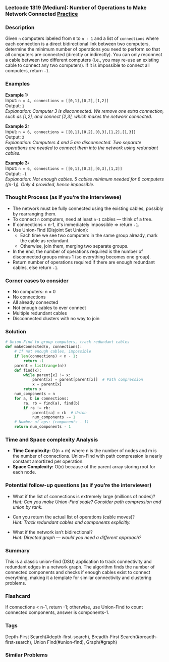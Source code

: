 ### Leetcode 1319 (Medium): Number of Operations to Make Network Connected [Practice](https://leetcode.com/problems/number-of-operations-to-make-network-connected)

### Description  
Given `n` computers labeled from `0` to `n - 1` and a list of `connections` where each connection is a direct bidirectional link between two computers, determine the minimum number of operations you need to perform so that all computers are connected (directly or indirectly). You can only reconnect a cable between two different computers (i.e., you may re-use an existing cable to connect any two computers). If it is impossible to connect all computers, return `-1`.

### Examples  

**Example 1:**  
Input: `n = 4, connections = [[0,1],[0,2],[1,2]]`  
Output: `1`  
*Explanation: Computer 3 is disconnected. We remove one extra connection, such as [1,2], and connect [2,3], which makes the network connected.*

**Example 2:**  
Input: `n = 6, connections = [[0,1],[0,2],[0,3],[1,2],[1,3]]`  
Output: `2`  
*Explanation: Computers 4 and 5 are disconnected. Two separate operations are needed to connect them into the network using redundant cables.*

**Example 3:**  
Input: `n = 6, connections = [[0,1],[0,2],[0,3],[1,2]]`  
Output: `-1`  
*Explanation: Not enough cables. 5 cables minimum needed for 6 computers (⌊n-1⌋). Only 4 provided, hence impossible.*

### Thought Process (as if you’re the interviewee)  
- The network must be fully connected using the existing cables, possibly by rearranging them.
- To connect `n` computers, need at least `n-1` cables — think of a tree.
- If connections < n-1, it's immediately impossible ⇒ return `-1`.
- Use Union-Find (Disjoint Set Union):
    - Each time we see two computers in the same group already, mark the cable as redundant.
    - Otherwise, join them, merging two separate groups.
- In the end, the number of operations required is the number of disconnected groups minus 1 (so everything becomes one group).
- Return number of operations required if there are enough redundant cables, else return `-1`.

### Corner cases to consider  
- No computers: n = 0
- No connections
- All already connected
- Not enough cables to ever connect
- Multiple redundant cables
- Disconnected clusters with no way to join

### Solution

```python
# Union-Find to group computers, track redundant cables
def makeConnected(n, connections):
    # If not enough cables, impossible
    if len(connections) < n - 1:
        return -1
    parent = list(range(n))
    def find(x):
        while parent[x] != x:
            parent[x] = parent[parent[x]]  # Path compression
            x = parent[x]
        return x
    num_components = n
    for a, b in connections:
        ra, rb = find(a), find(b)
        if ra != rb:
            parent[ra] = rb  # Union
            num_components -= 1
    # Number of ops: (components - 1)
    return num_components - 1
```

### Time and Space complexity Analysis  
- **Time Complexity:** O(n + m) where n is the number of nodes and m is the number of connections. Union-Find with path compression is nearly constant amortized per operation.
- **Space Complexity:** O(n) because of the parent array storing root for each node.

### Potential follow-up questions (as if you’re the interviewer)  

- What if the list of connections is extremely large (millions of nodes)?  
  *Hint: Can you make Union-Find scale? Consider path compression and union by rank.*

- Can you return the actual list of operations (cable moves)?  
  *Hint: Track redundant cables and components explicitly.*

- What if the network isn’t bidirectional?  
  *Hint: Directed graph — would you need a different approach?*

### Summary
This is a classic union-find (DSU) application to track connectivity and redundant edges in a network graph. The algorithm finds the number of connected components and checks if enough cables exist to connect everything, making it a template for similar connectivity and clustering problems.


### Flashcard
If connections < n-1, return -1; otherwise, use Union-Find to count connected components, answer is components-1.

### Tags
Depth-First Search(#depth-first-search), Breadth-First Search(#breadth-first-search), Union Find(#union-find), Graph(#graph)

### Similar Problems
